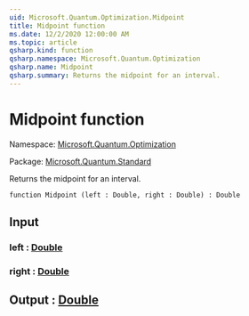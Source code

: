 ```yaml
---
uid: Microsoft.Quantum.Optimization.Midpoint
title: Midpoint function
ms.date: 12/2/2020 12:00:00 AM
ms.topic: article
qsharp.kind: function
qsharp.namespace: Microsoft.Quantum.Optimization
qsharp.name: Midpoint
qsharp.summary: Returns the midpoint for an interval.
---
```


# Midpoint function

Namespace: [Microsoft.Quantum.Optimization](xref:Microsoft.Quantum.Optimization)

Package: [Microsoft.Quantum.Standard](https://nuget.org/packages/Microsoft.Quantum.Standard)


Returns the midpoint for an interval.

```qsharp
function Midpoint (left : Double, right : Double) : Double
```


## Input

### left : [Double](xref:microsoft.quantum.lang-ref.double)




### right : [Double](xref:microsoft.quantum.lang-ref.double)





## Output : [Double](xref:microsoft.quantum.lang-ref.double)

